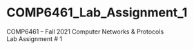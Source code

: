 # COMP6461_Lab_Assignment_1
COMP6461 – Fall 2021 
Computer Networks & Protocols  
Lab Assignment # 1 
